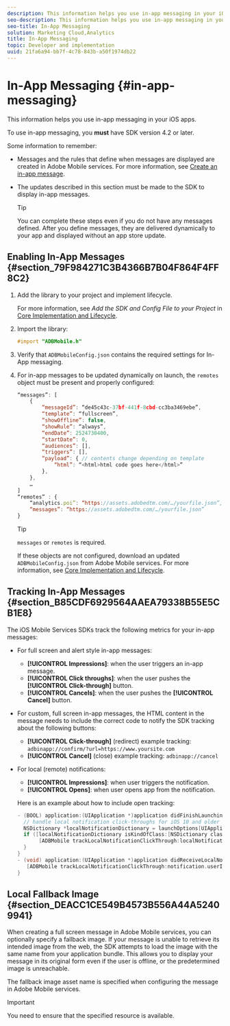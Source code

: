 ```yaml
---
description: This information helps you use in-app messaging in your iOS apps.
seo-description: This information helps you use in-app messaging in your iOS apps.
seo-title: In-App Messaging
solution: Marketing Cloud,Analytics
title: In-App Messaging
topic: Developer and implementation
uuid: 21fa6a94-bb7f-4c78-843b-a50f1974db22
---
```


# In-App Messaging {#in-app-messaging}

This information helps you use in-app messaging in your iOS apps.

 To use in-app messaging, you **must** have SDK version 4.2 or later.

Some information to remember:

* Messages and the rules that define when messages are displayed are created in Adobe Mobile services. For more information, see [Create an in-app message](/help/using/in-app-messaging/t-in-app-message/t-in-app-message.md). 
* The updates described in this section must be made to the SDK to display in-app messages.

  >[!TIP]
  >
  >You can complete these steps even if you do not have any messages defined. After you define messages, they are delivered dynamically to your app and displayed without an app store update.

## Enabling In-App Messages {#section_79F984271C3B4366B7B04F864F4FF8C2}

1. Add the library to your project and implement lifecycle.

   For more information, see *Add the SDK and Config File to your Project* in [Core Implementation and Lifecycle](/help/ios/getting-started/requirements.md).

1. Import the library: 

   ```objective-c
   #import "ADBMobile.h"
   ```

1. Verify that `ADBMobileConfig.json` contains the required settings for In-App messaging. 
1. For in-app messages to be updated dynamically on launch, the `remotes` object must be present and properly configured:

   ```js
   “messages”: [ 
       { 
           “messageId”: “de45c43c-37bf-441f-8cbd-cc3ba3469ebe”, 
           “template”: “fullscreen”, 
           “showOffline”: false, 
           “showRule”: “always”, 
           “endDate”: 2524730400, 
           “startDate”: 0, 
           “audiences”: [], 
           “triggers”: [], 
           “payload”: { // contents change depending on template 
               “html”: “<html>html code goes here</html>” 
           }, 
       }, 
       … 
   ] 
   “remotes” : { 
       “analytics.poi”: “https://assets.adobedtm.com/…/yourfile.json”, 
       “messages”: “https://assets.adobedtm.com/…/yourfile.json” 
   }
   ```

   >[!TIP]
   >
   >`messages` or `remotes` is required.

   If these objects are not configured, download an updated `ADBMobileConfig.json` from Adobe Mobile services. For more information, see [Core Implementation and Lifecycle](/help/ios/getting-started/requirements.md).

## Tracking In-App Messages {#section_B85CDF6929564AAEA79338B55E5CB1E8}

The iOS Mobile Services SDKs track the following metrics for your in-app messages:

* For full screen and alert style in-app messages:

  * **[!UICONTROL Impressions]**: when the user triggers an in-app message. 
  * **[!UICONTROL Click throughs]**: when the user pushes the **[!UICONTROL Click-through]** button. 
  * **[!UICONTROL Cancels]**: when the user pushes the **[!UICONTROL Cancel]** button.

* For custom, full screen in-app messages, the HTML content in the message needs to include the correct code to notify the SDK tracking about the following buttons:

  * **[!UICONTROL Click-through]** (redirect) example tracking: `adbinapp://confirm/?url=https://www.yoursite.com` 
  * **[!UICONTROL Cancel]** (close) example tracking: `adbinapp://cancel`

* For local (remote) notifications:

  * **[!UICONTROL Impressions]**: when user triggers the notification. 
  * **[!UICONTROL Opens]**: when user opens app from the notification.

  Here is an example about how to include open tracking:

  ```objective-c
  - (BOOL) application:(UIApplication *)application didFinishLaunchingWithOptions:(NSDictionary *)launchOptions { 
    // handle local notification click-throughs for iOS 10 and older 
    NSDictionary *localNotificationDictionary = launchOptions[UIApplicationLaunchOptionsLocalNotificationKey]; 
    if ([localNotificationDictionary isKindOfClass:[NSDictionary class]]) { 
         [ADBMobile trackLocalNotificationClickThrough:localNotificationDictionary]; 
    } 
  } 
  - (void) application:(UIApplication *)application didReceiveLocalNotification:(UILocalNotification *)notification { 
     [ADBMobile trackLocalNotificationClickThrough:notification.userInfo]; 
  }
  ```

## Local Fallback Image {#section_DEACC1CE549B4573B556A44A52409941}

When creating a full screen message in Adobe Mobile services, you can optionally specify a fallback image. If your message is unable to retrieve its intended image from the web, the SDK attempts to load the image with the same name from your application bundle. This allows you to display your message in its original form even if the user is offline, or the predetermined image is unreachable.

The fallback image asset name is specified when configuring the message in Adobe Mobile services.

>[!IMPORTANT]
>
>You need to ensure that the specified resource is available.


